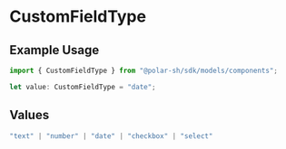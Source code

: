 # CustomFieldType

## Example Usage

```typescript
import { CustomFieldType } from "@polar-sh/sdk/models/components";

let value: CustomFieldType = "date";
```

## Values

```typescript
"text" | "number" | "date" | "checkbox" | "select"
```